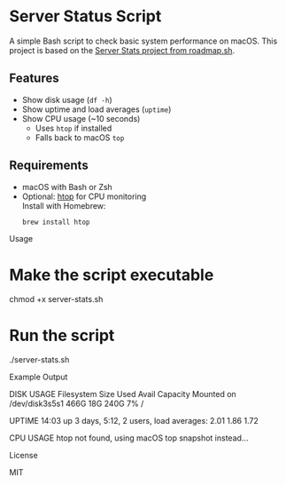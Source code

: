 # Server Status Script

A simple Bash script to check basic system performance on macOS.
This project is based on the [Server Stats project from roadmap.sh](https://roadmap.sh/projects/server-stats).


## Features
- Show disk usage (`df -h`)
- Show uptime and load averages (`uptime`)
- Show CPU usage (~10 seconds)  
  - Uses `htop` if installed  
  - Falls back to macOS `top`

## Requirements
- macOS with Bash or Zsh
- Optional: [htop](https://htop.dev/) for CPU monitoring  
  Install with Homebrew:
  ```bash
  brew install htop

Usage

# Make the script executable
chmod +x server-stats.sh

# Run the script
./server-stats.sh

Example Output

DISK USAGE
Filesystem      Size   Used  Avail Capacity Mounted on
/dev/disk3s5s1  466G    18G   240G     7%   /

UPTIME
14:03  up 3 days,  5:12, 2 users, load averages: 2.01 1.86 1.72

CPU USAGE
htop not found, using macOS top snapshot instead...

License

MIT

